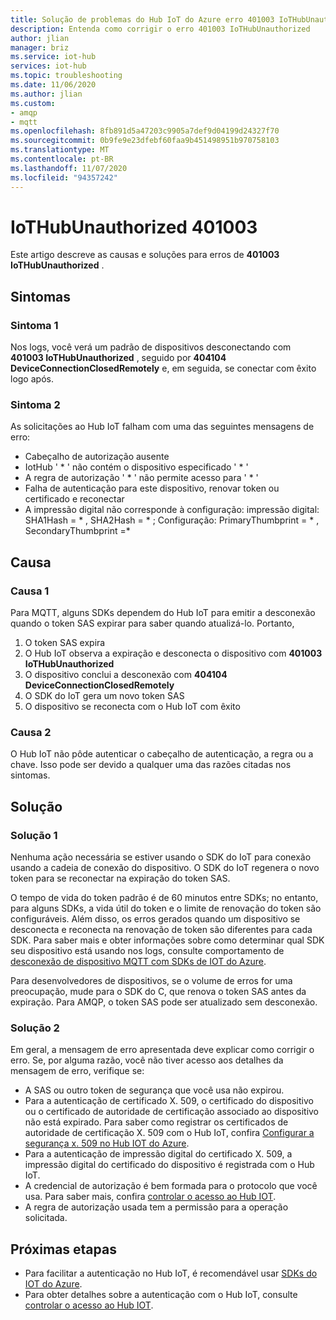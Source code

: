 ```yaml
---
title: Solução de problemas do Hub IoT do Azure erro 401003 IoTHubUnauthorized
description: Entenda como corrigir o erro 401003 IoTHubUnauthorized
author: jlian
manager: briz
ms.service: iot-hub
services: iot-hub
ms.topic: troubleshooting
ms.date: 11/06/2020
ms.author: jlian
ms.custom:
- amqp
- mqtt
ms.openlocfilehash: 8fb891d5a47203c9905a7def9d04199d24327f70
ms.sourcegitcommit: 0b9fe9e23dfebf60faa9b451498951b970758103
ms.translationtype: MT
ms.contentlocale: pt-BR
ms.lasthandoff: 11/07/2020
ms.locfileid: "94357242"
---
```

# <a name="401003-iothubunauthorized"></a>IoTHubUnauthorized 401003

Este artigo descreve as causas e soluções para erros de **401003 IoTHubUnauthorized** .

## <a name="symptoms"></a>Sintomas

### <a name="symptom-1"></a>Sintoma 1

Nos logs, você verá um padrão de dispositivos desconectando com **401003 IoTHubUnauthorized** , seguido por **404104 DeviceConnectionClosedRemotely** e, em seguida, se conectar com êxito logo após.

### <a name="symptom-2"></a>Sintoma 2

As solicitações ao Hub IoT falham com uma das seguintes mensagens de erro:

* Cabeçalho de autorização ausente
* IotHub ' \* ' não contém o dispositivo especificado ' \* '
* A regra de autorização ' \* ' não permite acesso para ' \* '
* Falha de autenticação para este dispositivo, renovar token ou certificado e reconectar
* A impressão digital não corresponde à configuração: impressão digital: SHA1Hash = \* , SHA2Hash = \* ; Configuração: PrimaryThumbprint = \* , SecondaryThumbprint =\*

## <a name="cause"></a>Causa

### <a name="cause-1"></a>Causa 1

Para MQTT, alguns SDKs dependem do Hub IoT para emitir a desconexão quando o token SAS expirar para saber quando atualizá-lo. Portanto,

1. O token SAS expira
1. O Hub IoT observa a expiração e desconecta o dispositivo com **401003 IoTHubUnauthorized**
1. O dispositivo conclui a desconexão com **404104 DeviceConnectionClosedRemotely**
1. O SDK do IoT gera um novo token SAS
1. O dispositivo se reconecta com o Hub IoT com êxito

### <a name="cause-2"></a>Causa 2

O Hub IoT não pôde autenticar o cabeçalho de autenticação, a regra ou a chave. Isso pode ser devido a qualquer uma das razões citadas nos sintomas.

## <a name="solution"></a>Solução

### <a name="solution-1"></a>Solução 1

Nenhuma ação necessária se estiver usando o SDK do IoT para conexão usando a cadeia de conexão do dispositivo. O SDK do IoT regenera o novo token para se reconectar na expiração do token SAS.

O tempo de vida do token padrão é de 60 minutos entre SDKs; no entanto, para alguns SDKs, a vida útil do token e o limite de renovação do token são configuráveis. Além disso, os erros gerados quando um dispositivo se desconecta e reconecta na renovação de token são diferentes para cada SDK. Para saber mais e obter informações sobre como determinar qual SDK seu dispositivo está usando nos logs, consulte comportamento de [desconexão de dispositivo MQTT com SDKs de IOT do Azure](iot-hub-troubleshoot-connectivity.md#mqtt-device-disconnect-behavior-with-azure-iot-sdks).

Para desenvolvedores de dispositivos, se o volume de erros for uma preocupação, mude para o SDK do C, que renova o token SAS antes da expiração. Para AMQP, o token SAS pode ser atualizado sem desconexão.

### <a name="solution-2"></a>Solução 2

Em geral, a mensagem de erro apresentada deve explicar como corrigir o erro. Se, por alguma razão, você não tiver acesso aos detalhes da mensagem de erro, verifique se:

- A SAS ou outro token de segurança que você usa não expirou.
- Para a autenticação de certificado X. 509, o certificado do dispositivo ou o certificado de autoridade de certificação associado ao dispositivo não está expirado. Para saber como registrar os certificados de autoridade de certificação X. 509 com o Hub IoT, confira [Configurar a segurança x. 509 no Hub IOT do Azure](iot-hub-security-x509-get-started.md).
- Para a autenticação de impressão digital do certificado X. 509, a impressão digital do certificado do dispositivo é registrada com o Hub IoT.
- A credencial de autorização é bem formada para o protocolo que você usa. Para saber mais, confira [controlar o acesso ao Hub IOT](iot-hub-devguide-security.md).
- A regra de autorização usada tem a permissão para a operação solicitada.

## <a name="next-steps"></a>Próximas etapas

- Para facilitar a autenticação no Hub IoT, é recomendável usar [SDKs do IOT do Azure](iot-hub-devguide-sdks.md).
- Para obter detalhes sobre a autenticação com o Hub IoT, consulte [controlar o acesso ao Hub IOT](iot-hub-devguide-security.md).
